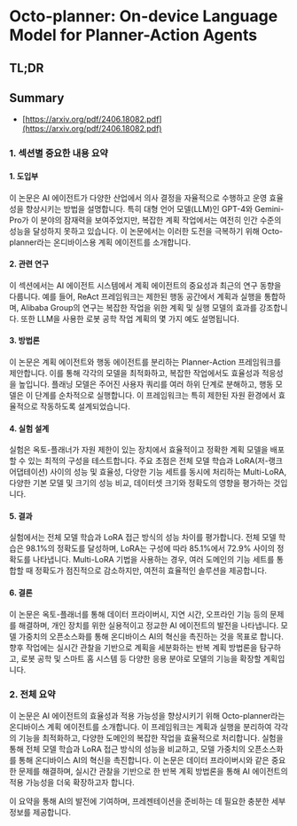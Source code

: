 # Octo-planner: On-device Language Model for Planner-Action Agents
## TL;DR
## Summary
- [https://arxiv.org/pdf/2406.18082.pdf](https://arxiv.org/pdf/2406.18082.pdf)

### 1. 섹션별 중요한 내용 요약

#### 1. 도입부
이 논문은 AI 에이전트가 다양한 산업에서 의사 결정을 자율적으로 수행하고 운영 효율성을 향상시키는 방법을 설명합니다. 특히 대형 언어 모델(LLM)인 GPT-4와 Gemini-Pro가 이 분야의 잠재력을 보여주었지만, 복잡한 계획 작업에서는 여전히 인간 수준의 성능을 달성하지 못하고 있습니다. 이 논문에서는 이러한 도전을 극복하기 위해 Octo-planner라는 온디바이스용 계획 에이전트를 소개합니다.

#### 2. 관련 연구
이 섹션에서는 AI 에이전트 시스템에서 계획 에이전트의 중요성과 최근의 연구 동향을 다룹니다. 예를 들어, ReAct 프레임워크는 제한된 행동 공간에서 계획과 실행을 통합하며, Alibaba Group의 연구는 복잡한 작업을 위한 계획 및 실행 모델의 효과를 강조합니다. 또한 LLM을 사용한 로봇 공학 작업 계획의 몇 가지 예도 설명됩니다.

#### 3. 방법론
이 논문은 계획 에이전트와 행동 에이전트를 분리하는 Planner-Action 프레임워크를 제안합니다. 이를 통해 각각의 모델을 최적화하고, 복잡한 작업에서도 효율성과 적응성을 높입니다. 플래닝 모델은 주어진 사용자 쿼리를 여러 하위 단계로 분해하고, 행동 모델은 이 단계를 순차적으로 실행합니다. 이 프레임워크는 특히 제한된 자원 환경에서 효율적으로 작동하도록 설계되었습니다.

#### 4. 실험 설계
실험은 옥토-플래너가 자원 제한이 있는 장치에서 효율적이고 정확한 계획 모델을 배포할 수 있는 최적의 구성을 테스트합니다. 주요 초점은 전체 모델 학습과 LoRA(저-랭크 어댑테이션) 사이의 성능 및 효율성, 다양한 기능 세트를 동시에 처리하는 Multi-LoRA, 다양한 기본 모델 및 크기의 성능 비교, 데이터셋 크기와 정확도의 영향을 평가하는 것입니다.

#### 5. 결과
실험에서는 전체 모델 학습과 LoRA 접근 방식의 성능 차이를 평가합니다. 전체 모델 학습은 98.1%의 정확도를 달성하며, LoRA는 구성에 따라 85.1%에서 72.9% 사이의 정확도를 나타냅니다. Multi-LoRA 기법을 사용하는 경우, 여러 도메인의 기능 세트를 통합할 때 정확도가 점진적으로 감소하지만, 여전히 효율적인 솔루션을 제공합니다.

#### 6. 결론
이 논문은 옥토-플래너를 통해 데이터 프라이버시, 지연 시간, 오프라인 기능 등의 문제를 해결하며, 개인 장치를 위한 실용적이고 정교한 AI 에이전트의 발전을 나타냅니다. 모델 가중치의 오픈소스화를 통해 온디바이스 AI의 혁신을 촉진하는 것을 목표로 합니다. 향후 작업에는 실시간 관찰을 기반으로 계획을 세분화하는 반복 계획 방법론을 탐구하고, 로봇 공학 및 스마트 홈 시스템 등 다양한 응용 분야로 모델의 기능을 확장할 계획입니다.

### 2. 전체 요약
이 논문은 AI 에이전트의 효율성과 적용 가능성을 향상시키기 위해 Octo-planner라는 온디바이스 계획 에이전트를 소개합니다. 이 프레임워크는 계획과 실행을 분리하여 각각의 기능을 최적화하고, 다양한 도메인의 복잡한 작업을 효율적으로 처리합니다. 실험을 통해 전체 모델 학습과 LoRA 접근 방식의 성능을 비교하고, 모델 가중치의 오픈소스화를 통해 온디바이스 AI의 혁신을 촉진합니다. 이 논문은 데이터 프라이버시와 같은 중요한 문제를 해결하며, 실시간 관찰을 기반으로 한 반복 계획 방법론을 통해 AI 에이전트의 적용 가능성을 더욱 확장하고자 합니다.

이 요약을 통해 AI의 발전에 기여하며, 프레젠테이션을 준비하는 데 필요한 충분한 세부 정보를 제공합니다.